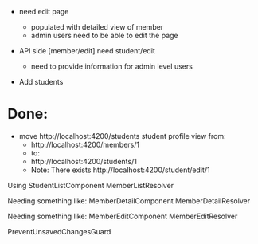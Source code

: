 - need edit page
  - populated with detailed view of member
  - admin users need to be able to edit the page

- API side [member/edit] need student/edit
  - need to provide information for admin level users

- Add students



# Done:

- move http://localhost:4200/students student profile view from:
  - http://localhost:4200/members/1
  - to:
  - http://localhost:4200/students/1
  - Note: There exists http://localhost:4200/student/edit/1

Using
StudentListComponent
MemberListResolver

Needing something like:
MemberDetailComponent
MemberDetailResolver

Needing something like:
MemberEditComponent
MemberEditResolver

PreventUnsavedChangesGuard